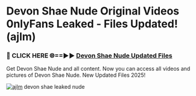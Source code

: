 # Devon Shae Nude Original Videos 0nlyFans Leaked - Files Updated! (ajlm)

<h3>🔴 CLICK HERE 🌐==►► <a href="https://tinyurl.com/5h6xmrr3" rel="nofollow">Devon Shae Nude Updated Files</a></h3>

Get Devon Shae Nude and all content. Now you can access all videos and pictures of Devon Shae Nude. New Updated Files 2025!

[![ajlm](https://i.imgur.com/KVD873Z.gif)](https://tinyurl.com/5h6xmrr3)
devon shae leaked nude